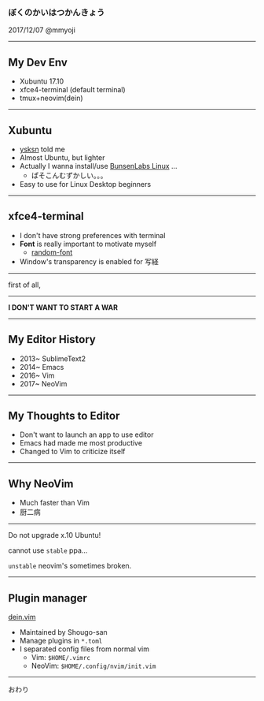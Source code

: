 ### ぼくのかいはつかんきょう

2017/12/07 @mmyoji

---

## My Dev Env

* Xubuntu 17.10
* xfce4-terminal (default terminal)
* tmux+neovim(dein)

---

## Xubuntu

* [ysksn](https://github.com/ysksn) told me
* Almost Ubuntu, but lighter
* Actually I wanna install/use [BunsenLabs Linux](https://www.bunsenlabs.org/) ...
    * ぱそこんむずかしい。。。
* Easy to use for Linux Desktop beginners

---

## xfce4-terminal

* I don't have strong preferences with terminal
* **Font** is really important to motivate myself
    * [random-font](https://gist.github.com/mmyoji/0bd00f9a9e99fc6ce10c9b3640bb7fbe)
* Window's transparency is enabled for 写経

---

first of all,

---

**I DON'T WANT TO START A WAR**

---

## My Editor History

* 2013~ SublimeText2
* 2014~ Emacs
* 2016~ Vim
* 2017~ NeoVim

---

## My Thoughts to Editor

* Don't want to launch an app to use editor
* Emacs had made me most productive
* Changed to Vim to criticize itself

---

## Why NeoVim

* Much faster than Vim
* 厨二病

---

Do not upgrade x.10 Ubuntu!

cannot use `stable` ppa...

`unstable` neovim's sometimes broken.

---

## Plugin manager

[dein.vim](https://github.com/Shougo/dein.vim)

* Maintained by Shougo-san
* Manage plugins in `*.toml`
* I separated config files from normal vim
  * Vim: `$HOME/.vimrc`
  * NeoVim: `$HOME/.config/nvim/init.vim`

---

おわり
